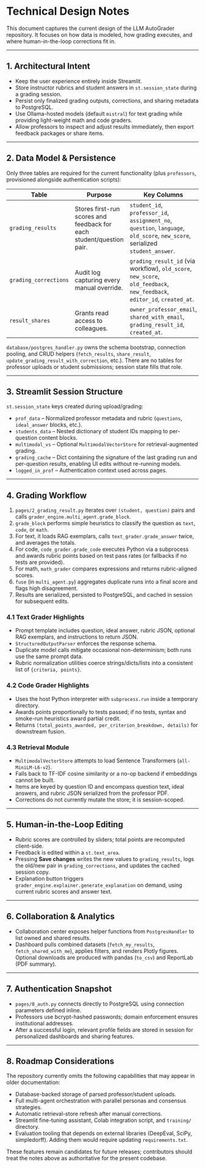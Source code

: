 # Technical Design Notes

This document captures the current design of the LLM AutoGrader repository. It focuses on how data is modeled, how grading executes, and where human-in-the-loop corrections fit in.

---

## 1. Architectural Intent

* Keep the user experience entirely inside Streamlit.
* Store instructor rubrics and student answers in `st.session_state` during a grading session.
* Persist only finalized grading outputs, corrections, and sharing metadata to PostgreSQL.
* Use Ollama-hosted models (default `mistral`) for text grading while providing light-weight math and code graders.
* Allow professors to inspect and adjust results immediately, then export feedback packages or share items.

---

## 2. Data Model & Persistence

Only three tables are required for the current functionality (plus `professors`, provisioned alongside authentication scripts):

| Table | Purpose | Key Columns |
| --- | --- | --- |
| `grading_results` | Stores first-run scores and feedback for each student/question pair. | `student_id`, `professor_id`, `assignment_no`, `question`, `language`, `old_score`, `new_score`, serialized `student_answer`. |
| `grading_corrections` | Audit log capturing every manual override. | `grading_result_id` (via workflow), `old_score`, `new_score`, `old_feedback`, `new_feedback`, `editor_id`, `created_at`. |
| `result_shares` | Grants read access to colleagues. | `owner_professor_email`, `shared_with_email`, `grading_result_id`, `created_at`. |

`database/postgres_handler.py` owns the schema bootstrap, connection pooling, and CRUD helpers (`fetch_results`, `share_result`, `update_grading_result_with_correction`, etc.). There are no tables for professor uploads or student submissions; session state fills that role.

---

## 3. Streamlit Session Structure

`st.session_state` keys created during upload/grading:

* `prof_data` – Normalized professor metadata and rubric (`questions`, `ideal_answer` blocks, etc.).
* `students_data` – Nested dictionary of student IDs mapping to per-question content blocks.
* `multimodal_vs` – Optional `MultimodalVectorStore` for retrieval-augmented grading.
* `grading_cache` – Dict containing the signature of the last grading run and per-question results, enabling UI edits without re-running models.
* `logged_in_prof` – Authentication context used across pages.

---

## 4. Grading Workflow

1. `pages/2_grading_result.py` iterates over `(student, question)` pairs and calls `grader_engine.multi_agent.grade_block`.
2. `grade_block` performs simple heuristics to classify the question as `text`, `code`, or `math`.
3. For text, it loads RAG exemplars, calls `text_grader.grade_answer` twice, and averages the totals.
4. For code, `code_grader.grade_code` executes Python via a subprocess and awards rubric points based on test pass rates (or fallbacks if no tests are provided).
5. For math, `math_grader` compares expressions and returns rubric-aligned scores.
6. `fuse` (in `multi_agent.py`) aggregates duplicate runs into a final score and flags high disagreement.
7. Results are serialized, persisted to PostgreSQL, and cached in session for subsequent edits.

### 4.1 Text Grader Highlights

* Prompt template includes question, ideal answer, rubric JSON, optional RAG exemplars, and instructions to return JSON.
* `StructuredOutputParser` enforces the response schema.
* Duplicate model calls mitigate occasional non-determinism; both runs use the same prompt data.
* Rubric normalization utilities coerce strings/dicts/lists into a consistent list of `{criteria, points}`.

### 4.2 Code Grader Highlights

* Uses the host Python interpreter with `subprocess.run` inside a temporary directory.
* Awards points proportionally to tests passed; if no tests, syntax and smoke-run heuristics award partial credit.
* Returns `(total_points_awarded, per_criterion_breakdown, details)` for downstream fusion.

### 4.3 Retrieval Module

* `MultimodalVectorStore` attempts to load Sentence Transformers (`all-MiniLM-L6-v2`).
* Falls back to TF-IDF cosine similarity or a no-op backend if embeddings cannot be built.
* Items are keyed by question ID and encompass question text, ideal answers, and rubric JSON serialized from the professor PDF.
* Corrections do not currently mutate the store; it is session-scoped.

---

## 5. Human-in-the-Loop Editing

* Rubric scores are controlled by sliders; total points are recomputed client-side.
* Feedback is edited within a `st.text_area`.
* Pressing **Save changes** writes the new values to `grading_results`, logs the old/new pair in `grading_corrections`, and updates the cached session copy.
* Explanation button triggers `grader_engine.explainer.generate_explanation` on demand, using current rubric scores and answer text.

---

## 6. Collaboration & Analytics

* Collaboration center exposes helper functions from `PostgresHandler` to list owned and shared results.
* Dashboard pulls combined datasets (`fetch_my_results`, `fetch_shared_with_me`), applies filters, and renders Plotly figures. Optional downloads are produced with pandas (`to_csv`) and ReportLab (PDF summary).

---

## 7. Authentication Snapshot

* `pages/0_auth.py` connects directly to PostgreSQL using connection parameters defined inline.
* Professors use bcrypt-hashed passwords; domain enforcement ensures institutional addresses.
* After a successful login, relevant profile fields are stored in session for personalized dashboards and sharing features.

---

## 8. Roadmap Considerations

The repository currently omits the following capabilities that may appear in older documentation:

* Database-backed storage of parsed professor/student uploads.
* Full multi-agent orchestration with parallel personas and consensus strategies.
* Automatic retrieval-store refresh after manual corrections.
* Streamlit fine-tuning assistant, Colab integration script, and `training/` directory.
* Evaluation tooling that depends on external libraries (DeepEval, SciPy, simpledorff). Adding them would require updating `requirements.txt`.

These features remain candidates for future releases; contributors should treat the notes above as authoritative for the present codebase.
